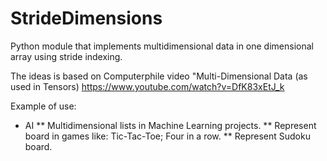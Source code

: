# StrideDimensions
Python module that implements multidimensional data in one dimensional array using stride indexing.

The ideas is based on Computerphile video "Multi-Dimensional Data (as used in Tensors)
https://www.youtube.com/watch?v=DfK83xEtJ_k

Example of use:
* AI
** Multidimensional lists in Machine Learning projects.
** Represent board in games like: Tic-Tac-Toe; Four in a row.
** Represent Sudoku board.
